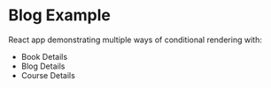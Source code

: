 # Blog Example

React app demonstrating multiple ways of conditional rendering with:
- Book Details
- Blog Details
- Course Details
